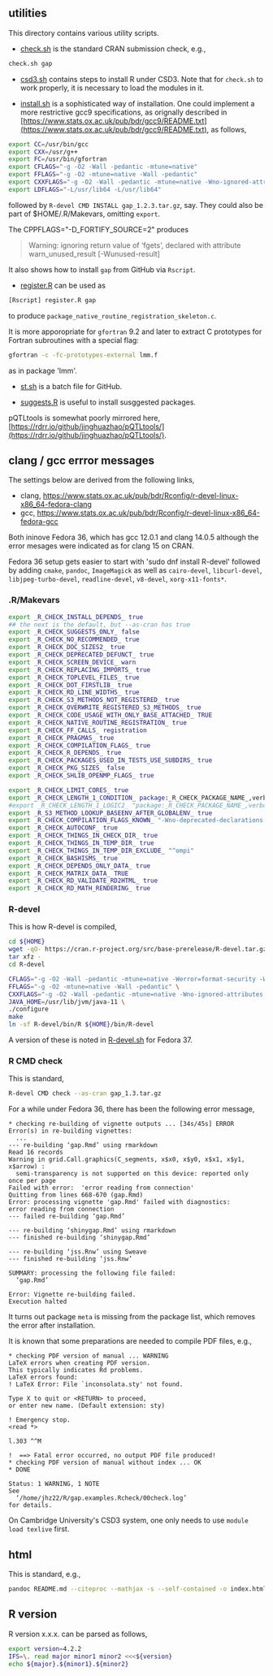 ## utilities

This directory contains various utility scripts.

* [check.sh](check.sh) is the standard CRAN submission check, e.g.,
```bash
check.sh gap
```
* [csd3.sh](csd3.sh) contains steps to install R under CSD3. Note that for `check.sh` to work properly, it is necessary to load the modules in it.

* [install.sh](install.sh) is a sophisticated way of installation. One could implement a more restrictive gcc9 specifications, as orignally described in [https://www.stats.ox.ac.uk/pub/bdr/gcc9/README.txt](https://www.stats.ox.ac.uk/pub/bdr/gcc9/README.txt), as follows,
```bash
export CC=/usr/bin/gcc
export CXX=/usr/g++
export FC=/usr/bin/gfortran
export CFLAGS="-g -O2 -Wall -pedantic -mtune=native"
export FFLAGS="-g -O2 -mtune=native -Wall -pedantic"
export CXXFLAGS="-g -O2 -Wall -pedantic -mtune=native -Wno-ignored-attributes -Wno-deprecated-declarations -Wno-parentheses"
export LDFLAGS="-L/usr/lib64 -L/usr/lib64"
```
followed by `R-devel CMD INSTALL gap_1.2.3.tar.gz`, say. They could also be part of $HOME/.R/Makevars, omitting `export`.

The CPPFLAGS="-D_FORTIFY_SOURCE=2" produces

> Warning: ignoring return value of ‘fgets’, declared with attribute warn_unused_result [-Wunused-result]

It also shows how to install `gap` from GitHub via `Rscript`.

* [register.R](register.R) can be used as 
```bash
[Rscript] register.R gap
```
to produce `package_native_routine_registration_skeleton.c`.

It is more apporopriate for `gfortran` 9.2 and later to extract C prototypes for Fortran subroutines with a special flag:
```bash
gfortran -c -fc-prototypes-external lmm.f
```
as in package 'lmm'.

* [st.sh](st.sh) is a batch file for GitHub.

* [suggests.R](suggests.R) is useful to install susggested packages.

pQTLtools is somewhat poorly mirrored here, [https://rdrr.io/github/jinghuazhao/pQTLtools/](https://rdrr.io/github/jinghuazhao/pQTLtools/).

## clang / gcc errror messages

The settings below are derived from the following links,

* clang, <https://www.stats.ox.ac.uk/pub/bdr/Rconfig/r-devel-linux-x86_64-fedora-clang>
* gcc, <https://www.stats.ox.ac.uk/pub/bdr/Rconfig/r-devel-linux-x86_64-fedora-gcc>

Both ininove Fedora 36, which has gcc 12.0.1 and clang 14.0.5 although the error mesages were indicated as for clang 15 on CRAN.

Fedora 36 setup gets easier to start with 'sudo dnf install R-devel' followed by adding `cmake`, `pandoc`, `ImageMagick` as well as `cairo-devel`, `libcurl-devel`, `libjpeg-turbo-devel`, `readline-devel`, `v8-devel`, `xorg-x11-fonts*`.

### .R/Makevars

```bash
export _R_CHECK_INSTALL_DEPENDS_ true
## the next is the default, but --as-cran has true
export _R_CHECK_SUGGESTS_ONLY_ false
export _R_CHECK_NO_RECOMMENDED_ true
export _R_CHECK_DOC_SIZES2_ true
export _R_CHECK_DEPRECATED_DEFUNCT_ true
export _R_CHECK_SCREEN_DEVICE_ warn
export _R_CHECK_REPLACING_IMPORTS_ true
export _R_CHECK_TOPLEVEL_FILES_ true
export _R_CHECK_DOT_FIRSTLIB_ true
export _R_CHECK_RD_LINE_WIDTHS_ true
export _R_CHECK_S3_METHODS_NOT_REGISTERED_ true
export _R_CHECK_OVERWRITE_REGISTERED_S3_METHODS_ true
export _R_CHECK_CODE_USAGE_WITH_ONLY_BASE_ATTACHED_ TRUE
export _R_CHECK_NATIVE_ROUTINE_REGISTRATION_ true
export _R_CHECK_FF_CALLS_ registration
export _R_CHECK_PRAGMAS_ true
export _R_CHECK_COMPILATION_FLAGS_ true
export _R_CHECK_R_DEPENDS_ true
export _R_CHECK_PACKAGES_USED_IN_TESTS_USE_SUBDIRS_ true
export _R_CHECK_PKG_SIZES_ false
export _R_CHECK_SHLIB_OPENMP_FLAGS_ true

export _R_CHECK_LIMIT_CORES_ true
export _R_CHECK_LENGTH_1_CONDITION_ package:_R_CHECK_PACKAGE_NAME_,verbose
#export _R_CHECK_LENGTH_1_LOGIC2_ "package:_R_CHECK_PACKAGE_NAME_,verbose"
export _R_S3_METHOD_LOOKUP_BASEENV_AFTER_GLOBALENV_ true
export _R_CHECK_COMPILATION_FLAGS_KNOWN_ "-Wno-deprecated-declarations -Wno-ignored-attributes -Wno-parentheses-Werror=format-security -Wp,-D_FORTIFY_SOURCE=2i -Werror=implicit-function-declaration"
export _R_CHECK_AUTOCONF_ true
export _R_CHECK_THINGS_IN_CHECK_DIR_ true
export _R_CHECK_THINGS_IN_TEMP_DIR_ true
export _R_CHECK_THINGS_IN_TEMP_DIR_EXCLUDE_ "^ompi"
export _R_CHECK_BASHISMS_ true
export _R_CHECK_DEPENDS_ONLY_DATA_ true
export _R_CHECK_MATRIX_DATA_ TRUE
export _R_CHECK_RD_VALIDATE_RD2HTML_ true
export _R_CHECK_RD_MATH_RENDERING_ true
```

### R-devel

This is how R-devel is compiled,

```bash
cd ${HOME}
wget -qO- https://cran.r-project.org/src/base-prerelease/R-devel.tar.gz | \
tar xfz -
cd R-devel

CFLAGS="-g -O2 -Wall -pedantic -mtune=native -Werror=format-security -Wp,-D_FORTIFY_SOURCE=2 -fexceptions -fstack-protector-strong -fstack-clash-protection -fcf-protection -Werror=implicit-function-declaration -Wstrict-prototypes" \
FFLAGS="-g -O2 -mtune=native -Wall -pedantic" \
CXXFLAGS="-g -O2 -Wall -pedantic -mtune=native -Wno-ignored-attributes -Wno-parentheses -Werror=format-security -Wp,-D_FORTIFY_SOURCE=2 -fexceptions -fstack-protector-strong -fstack-clash-protection -fcf-protection" \
JAVA_HOME=/usr/lib/jvm/java-11 \
./configure
make
ln -sf R-devel/bin/R ${HOME}/bin/R-devel
```

A version of these is noted in [R-devel.sh](R-devel.sh) for Fedora 37.

### R CMD check

This is standard,

```bash
R-devel CMD check --as-cran gap_1.3.tar.gz
```

For a while under Fedora 36, there has been the following error message,

```
* checking re-building of vignette outputs ... [34s/45s] ERROR
Error(s) in re-building vignettes:
  ...
--- re-building ‘gap.Rmd’ using rmarkdown
Read 16 records
Warning in grid.Call.graphics(C_segments, x$x0, x$y0, x$x1, x$y1, x$arrow) :
  semi-transparency is not supported on this device: reported only once per page
Failed with error:  'error reading from connection'
Quitting from lines 668-670 (gap.Rmd) 
Error: processing vignette 'gap.Rmd' failed with diagnostics:
error reading from connection
--- failed re-building ‘gap.Rmd’

--- re-building ‘shinygap.Rmd’ using rmarkdown
--- finished re-building ‘shinygap.Rmd’

--- re-building ‘jss.Rnw’ using Sweave
--- finished re-building ‘jss.Rnw’

SUMMARY: processing the following file failed:
  ‘gap.Rmd’

Error: Vignette re-building failed.
Execution halted
```

It turns out package `meta` is missing from the package list, which removes the error after installation.

It is known that some preparations are needed to compile PDF files, e.g., 

```
* checking PDF version of manual ... WARNING
LaTeX errors when creating PDF version.
This typically indicates Rd problems.
LaTeX errors found:
! LaTeX Error: File `inconsolata.sty' not found.

Type X to quit or <RETURN> to proceed,
or enter new name. (Default extension: sty)

! Emergency stop.
<read *>

l.303 ^^M

!  ==> Fatal error occurred, no output PDF file produced!
* checking PDF version of manual without index ... OK
* DONE

Status: 1 WARNING, 1 NOTE
See
  ‘/home/jhz22/R/gap.examples.Rcheck/00check.log’
for details.
```

On Cambridge University's CSD3 system, one only needs to use `module load texlive` first.

## html

This is standard, e.g.,

```bash
pandoc README.md --citeproc --mathjax -s --self-contained -o index.html
```

## R version

R version x.x.x. can be parsed as follows,

```bash
export version=4.2.2
IFS=\. read major minor1 minor2 <<<${version}
echo ${major}.${minor1}.${minor2}
```
